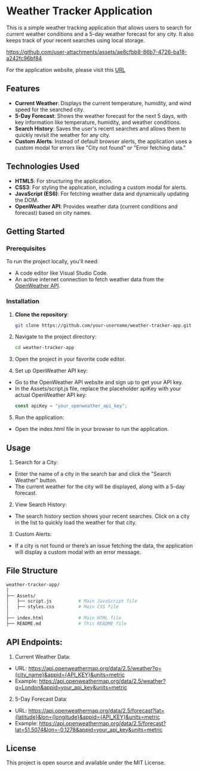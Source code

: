 # Weather Tracker Application

This is a simple weather tracking application that allows users to search for current weather conditions and a 5-day weather forecast for any city. It also keeps track of your recent searches using local storage.


https://github.com/user-attachments/assets/ae8cfbb8-86b7-4726-ba18-a242fc96bf84

For the application website, please visit this [URL](https://rennancruz.github.io/weather-report/)

## Features

- **Current Weather**: Displays the current temperature, humidity, and wind speed for the searched city.
- **5-Day Forecast**: Shows the weather forecast for the next 5 days, with key information like temperature, humidity, and weather conditions.
- **Search History**: Saves the user's recent searches and allows them to quickly revisit the weather for any city.
- **Custom Alerts**: Instead of default browser alerts, the application uses a custom modal for errors like "City not found" or "Error fetching data."

## Technologies Used

- **HTML5**: For structuring the application.
- **CSS3**: For styling the application, including a custom modal for alerts.
- **JavaScript (ES6)**: For fetching weather data and dynamically updating the DOM.
- **OpenWeather API**: Provides weather data (current conditions and forecast) based on city names.

## Getting Started

### Prerequisites

To run the project locally, you'll need:

- A code editor like Visual Studio Code.
- An active internet connection to fetch weather data from the [OpenWeather API](https://openweathermap.org/).

### Installation

1. **Clone the repository**:

   ```bash
   git clone https://github.com/your-username/weather-tracker-app.git
   ```

2. Navigate to the project directory:

   ```bash
   cd weather-tracker-app
   ```

3. Open the project in your favorite code editor.
4. Set up OpenWeather API key:

- Go to the OpenWeather API website and sign up to get your API key.
- In the Assets/script.js file, replace the placeholder apiKey with your actual OpenWeather API key:
  ```javascript
  const apiKey = "your_openweather_api_key";
  ```

5. Run the application:

- Open the index.html file in your browser to run the application.

## Usage

1. Search for a City:

- Enter the name of a city in the search bar and click the "Search Weather" button.
- The current weather for the city will be displayed, along with a 5-day forecast.

2. View Search History:

- The search history section shows your recent searches. Click on a city in the list to quickly load the weather for that city.

3. Custom Alerts:

- If a city is not found or there’s an issue fetching the data, the application will display a custom modal with an error message.

## File Structure

```bash
weather-tracker-app/
│
├── Assets/
│   ├── script.js          # Main JavaScript file
│   ├── styles.css         # Main CSS file
│
├── index.html             # Main HTML file
├── README.md              # This README file
```

## API Endpoints:

1. Current Weather Data:

- URL: https://api.openweathermap.org/data/2.5/weather?q={city_name}&appid={API_KEY}&units=metric
- Example: https://api.openweathermap.org/data/2.5/weather?q=London&appid=your_api_key&units=metric

2. 5-Day Forecast Data:

- URL: https://api.openweathermap.org/data/2.5/forecast?lat={latitude}&lon={longitude}&appid={API_KEY}&units=metric
- Example: https://api.openweathermap.org/data/2.5/forecast?lat=51.5074&lon=-0.1278&appid=your_api_key&units=metric

## License

This project is open source and available under the MIT License.

